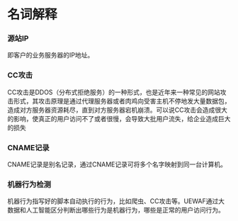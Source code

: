 

# 名词解释

### 源站IP

即客户的业务服务器的IP地址。

### CC攻击

CC攻击是DDOS（分布式拒绝服务）的一种形式，也是近年来一种常见的网站攻击形式，其攻击原理是通过代理服务器或者肉鸡向受害主机不停地发大量数据包，造成对方服务器资源耗尽，直到对方服务器宕机崩溃。可以说CC攻击会造成很大的影响，使真正的用户访问不了或者很慢，会导致大批用户流失，给企业造成巨大的损失

### CNAME记录

CNAME记录是别名记录，通过CNAME记录可将多个名字映射到同一台计算机。

### 机器行为检测

机器行为指写好的脚本自动执行的行为，比如爬虫、CC攻击等。UEWAF通过大数据和人工智能区分判断出哪些行为是机器行为，哪些是正常的用户访问行为。
